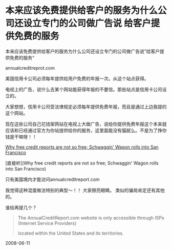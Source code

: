 # 本来应该免费提供给客户的服务为什么公司还设立专门的公司做广告说 给客户提供免费的服务

本来应该免费提供给客户的服务为什么公司还设立专门的公司做广告说”给客户提供免费的服务“

annualcreditreprot.com

美国信用卡公司必须每年提供给用户免费的年报一次。从这个站点获得。

电视上的广告，说什么去某个网站能获得年报的不要信。那些站点是信用卡公司设立的。

大家想想，信用卡公司受法律规定必须每年提供免费年报，而且是通过上边我提的这个网站。

现在这些公司自己花钱架网站在电视上大做广告，说给你提供免费年报这个本来就应该和已经通过官方为你站提供给你的服务，这里面能没有猫腻么。不是为了挣你钱是干嘛呀！！

[Why free credit reports are not so free; Schwaggin' Wagon rolls into San Francisco](http://www.publicradio.org/columns/futuretense/2008/04/23.shtml#017382)

[直接听](Why free credit reports are not so free; Schwaggin' Wagon rolls into San Francisco)

只有美国境内才能访问annualcreditreport.com


我觉得这种混蛋做法特别的典型～！！ 大家擦亮眼睛。 类似的骗局肯定还有其他的。

谁给再提几个？

> The AnnualCreditReport.com website is only accessible through ISPs (Internet Service Providers)
> 
> located within the United States and its territories.



2008-06-11